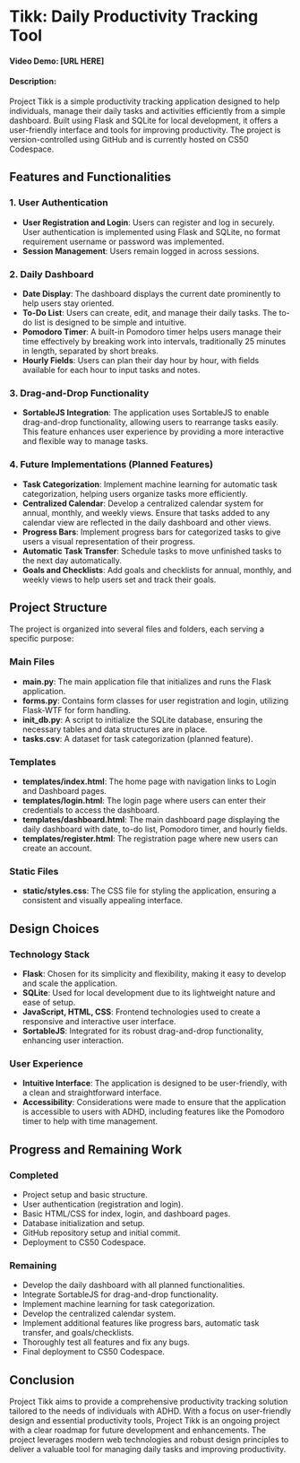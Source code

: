 # Tikk: Daily Productivity Tracking Tool

#### Video Demo: [URL HERE]
#### Description:

Project Tikk is a simple productivity tracking application designed to help individuals, manage their daily tasks and activities efficiently from a simple dashboard. Built using Flask and SQLite for local development, it offers a user-friendly interface and tools for improving productivity. The project is version-controlled using GitHub and is currently hosted on CS50 Codespace.

## Features and Functionalities

### 1. User Authentication
- **User Registration and Login**: Users can register and log in securely. User authentication is implemented using Flask and SQLite, no format requirement username or password was implemented.
- **Session Management**: Users remain logged in across sessions.

### 2. Daily Dashboard
- **Date Display**: The dashboard displays the current date prominently to help users stay oriented.
- **To-Do List**: Users can create, edit, and manage their daily tasks. The to-do list is designed to be simple and intuitive.
- **Pomodoro Timer**: A built-in Pomodoro timer helps users manage their time effectively by breaking work into intervals, traditionally 25 minutes in length, separated by short breaks.
- **Hourly Fields**: Users can plan their day hour by hour, with fields available for each hour to input tasks and notes.

### 3. Drag-and-Drop Functionality
- **SortableJS Integration**: The application uses SortableJS to enable drag-and-drop functionality, allowing users to rearrange tasks easily. This feature enhances user experience by providing a more interactive and flexible way to manage tasks.

### 4. Future Implementations (Planned Features)
- **Task Categorization**: Implement machine learning for automatic task categorization, helping users organize tasks more efficiently.
- **Centralized Calendar**: Develop a centralized calendar system for annual, monthly, and weekly views. Ensure that tasks added to any calendar view are reflected in the daily dashboard and other views.
- **Progress Bars**: Implement progress bars for categorized tasks to give users a visual representation of their progress.
- **Automatic Task Transfer**: Schedule tasks to move unfinished tasks to the next day automatically.
- **Goals and Checklists**: Add goals and checklists for annual, monthly, and weekly views to help users set and track their goals.

## Project Structure

The project is organized into several files and folders, each serving a specific purpose:

### Main Files
- **main.py**: The main application file that initializes and runs the Flask application.
- **forms.py**: Contains form classes for user registration and login, utilizing Flask-WTF for form handling.
- **init_db.py**: A script to initialize the SQLite database, ensuring the necessary tables and data structures are in place.
- **tasks.csv**: A dataset for task categorization (planned feature).

### Templates
- **templates/index.html**: The home page with navigation links to Login and Dashboard pages.
- **templates/login.html**: The login page where users can enter their credentials to access the dashboard.
- **templates/dashboard.html**: The main dashboard page displaying the daily dashboard with date, to-do list, Pomodoro timer, and hourly fields.
- **templates/register.html**: The registration page where new users can create an account.

### Static Files
- **static/styles.css**: The CSS file for styling the application, ensuring a consistent and visually appealing interface.

## Design Choices

### Technology Stack
- **Flask**: Chosen for its simplicity and flexibility, making it easy to develop and scale the application.
- **SQLite**: Used for local development due to its lightweight nature and ease of setup.
- **JavaScript, HTML, CSS**: Frontend technologies used to create a responsive and interactive user interface.
- **SortableJS**: Integrated for its robust drag-and-drop functionality, enhancing user interaction.

### User Experience
- **Intuitive Interface**: The application is designed to be user-friendly, with a clean and straightforward interface.
- **Accessibility**: Considerations were made to ensure that the application is accessible to users with ADHD, including features like the Pomodoro timer to help with time management.

## Progress and Remaining Work

### Completed
- Project setup and basic structure.
- User authentication (registration and login).
- Basic HTML/CSS for index, login, and dashboard pages.
- Database initialization and setup.
- GitHub repository setup and initial commit.
- Deployment to CS50 Codespace.

### Remaining
- Develop the daily dashboard with all planned functionalities.
- Integrate SortableJS for drag-and-drop functionality.
- Implement machine learning for task categorization.
- Develop the centralized calendar system.
- Implement additional features like progress bars, automatic task transfer, and goals/checklists.
- Thoroughly test all features and fix any bugs.
- Final deployment to CS50 Codespace.

## Conclusion

Project Tikk aims to provide a comprehensive productivity tracking solution tailored to the needs of individuals with ADHD. With a focus on user-friendly design and essential productivity tools, Project Tikk is an ongoing project with a clear roadmap for future development and enhancements. The project leverages modern web technologies and robust design principles to deliver a valuable tool for managing daily tasks and improving productivity.
